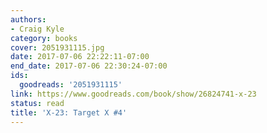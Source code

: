 ```yaml
---
authors:
- Craig Kyle
category: books
cover: 2051931115.jpg
date: 2017-07-06 22:22:11-07:00
end_date: 2017-07-06 22:30:24-07:00
ids:
  goodreads: '2051931115'
link: https://www.goodreads.com/book/show/26824741-x-23
status: read
title: 'X-23: Target X #4'
---
```

